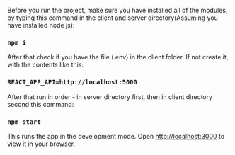 
Before you run the project, make sure you have installed all of the modules, by typing this command in the client and server directory(Assuming you have installed node js):
### `npm i`

After that check if you have the file (.env) in the client folder. If not create it, with the contents like this:

### `REACT_APP_API=http://localhost:5000`

After that run in order - in server directory first, then in client directory second this command:

### `npm start`

This runs the app in the development mode.
Open [http://localhost:3000](http://localhost:3000) to view it in your browser.
